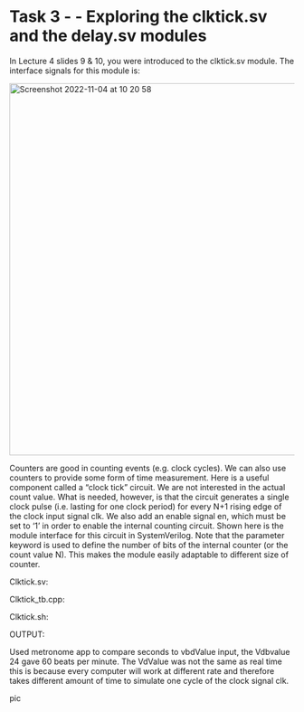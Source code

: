 # Task 3 - - Exploring the clktick.sv and the delay.sv modules

In Lecture 4 slides 9 & 10, you were introduced to the clktick.sv module. The interface signals for this module is:

<img width="658" alt="Screenshot 2022-11-04 at 10 20 58" src="https://user-images.githubusercontent.com/115703122/199949894-351223fd-7539-4015-8271-17bfe628d23b.png">

Counters are good in counting events (e.g. clock cycles).  We can also use counters to provide some form of time measurement. Here is a useful component called a “clock tick” circuit.  We are not interested in the actual count value.  What is needed, however, is that the circuit generates a  single clock pulse (i.e. lasting for one clock period) for every N+1 rising edge of the clock input signal clk. We also add an enable signal en, which must be set to ‘1’ in order to enable the internal counting circuit. Shown here is the module interface for this circuit in SystemVerilog. Note that the parameter keyword is used to define the number of bits of the internal counter (or the count value N).  This makes the module easily adaptable to different size of counter.

Clktick.sv:



Clktick_tb.cpp:



Clktick.sh:


OUTPUT:

Used metronome app to compare seconds to vbdValue input, the Vdbvalue 24 gave 60 beats per minute. The VdValue was not the same as real time this is because every computer will work at different rate and therefore takes different amount of time to simulate one cycle of the clock signal clk. 

pic
